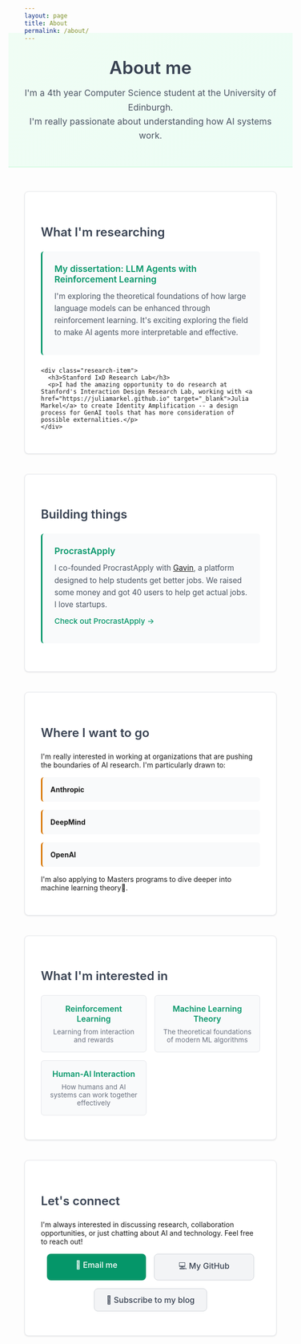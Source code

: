 ```yaml
---
layout: page
title: About
permalink: /about/
---
```


<div class="about-intro">
  <h1>About me</h1>
  <p class="intro-text">
    I'm a 4th year Computer Science student at the University of Edinburgh. <br />
    I'm really passionate about understanding how AI systems work.
  </p>
</div>

<div class="about-content">
  <section class="about-section" id="research">
    <h2>What I'm researching</h2>
    <div class="research-item">
      <h3>My dissertation: LLM Agents with Reinforcement Learning</h3>
      <p>I'm exploring the theoretical foundations of how large language models can be enhanced through reinforcement learning. It's exciting exploring the field to make AI agents more interpretable and effective.</p>
    </div>
    
    <div class="research-item">
      <h3>Stanford IxD Research Lab</h3>
      <p>I had the amazing opportunity to do research at Stanford's Interaction Design Research Lab, working with <a href="https://juliamarkel.github.io" target="_blank">Julia Markel</a> to create Identity Amplification -- a design process for GenAI tools that has more consideration of possible externalities.</p>
    </div>
  </section>

  <section class="about-section">
    <h2>Building things</h2>
    <div class="startup-item">
      <h3>ProcrastApply</h3>
      <p>I co-founded ProcrastApply with <a href="https://www.linkedin.com/in/gavin-goldwasser-115310334/">Gavin</a>, a platform designed to help students get better jobs. We raised some money and got 40 users to help get actual jobs. I love startups.</p>
      <p><a href="https://procrastapply.com" target="_blank" class="external-link">Check out ProcrastApply →</a></p>
    </div>
  </section>

  <section class="about-section">
    <h2>Where I want to go</h2>
    <p>I'm really interested in working at organizations that are pushing the boundaries of AI research. I'm particularly drawn to:</p>
    <ul class="company-list">
      <li><strong>Anthropic</strong></li>
      <li><strong>DeepMind</strong></li>
      <li><strong>OpenAI</strong></li>
    </ul>
    <p>I'm also applying to Masters programs to dive deeper into machine learning theory🤞.</p>
  </section>

  <section class="about-section">
    <h2>What I'm interested in</h2>
    <div class="interests-grid">
      <div class="interest-item">
        <h4>Reinforcement Learning</h4>
        <p>Learning from interaction and rewards</p>
      </div>
      <div class="interest-item">
        <h4>Machine Learning Theory</h4>
        <p>The theoretical foundations of modern ML algorithms</p>
      </div>
      <div class="interest-item">
        <h4>Human-AI Interaction</h4>
        <p>How humans and AI systems can work together effectively</p>
      </div>
    </div>
  </section>

  <section class="about-section">
    <h2>Let's connect</h2>
    <p>I'm always interested in discussing research, collaboration opportunities, or just chatting about AI and technology. Feel free to reach out!</p>
    <div class="contact-links">
      <a href="mailto:s2289391@ed.ac.uk" class="btn btn-primary">📧 Email me</a>
      <a href="https://github.com/eddbr" target="_blank" class="btn btn-secondary">💻 My GitHub</a>
      <a href="/feed.xml" class="btn btn-secondary">📰 Subscribe to my blog</a>
    </div>
  </section>
</div>

<style>
.about-intro {
  background: linear-gradient(135deg, #f0fdf4 0%, #ecfdf5 100%);
  padding: 3rem 2rem;
  text-align: center;
  margin: -2rem -2rem 3rem -2rem;
  border-bottom: 1px solid #bbf7d0;
}

.about-intro h1 {
  font-size: 2.2rem;
  font-weight: 600;
  margin: 0 0 1rem 0;
  color: #374151;
}

.intro-text {
  font-size: 1.1rem;
  line-height: 1.6;
  margin: 0;
  color: #4b5563;
  max-width: 600px;
  margin-left: auto;
  margin-right: auto;
}

.about-content {
  max-width: 800px;
  margin: 0 auto;
}

.about-section {
  margin: 2.5rem 0;
  padding: 2rem;
  background: white;
  border-radius: 8px;
  box-shadow: 0 1px 3px rgba(0,0,0,0.1);
  border: 1px solid #e5e7eb;
  transition: all 0.3s ease;
}

.about-section:hover {
  transform: translateY(-2px);
  box-shadow: 0 4px 12px rgba(0,0,0,0.1);
  border-color: #059669;
}

.about-section h2 {
  color: #374151;
  margin-bottom: 1.5rem;
  font-size: 1.5rem;
  font-weight: 600;
}

.research-item, .startup-item {
  margin: 1.5rem 0;
  padding: 1.5rem;
  background: #f9fafb;
  border-radius: 6px;
  border-left: 3px solid #059669;
  transition: all 0.3s ease;
}

.research-item:hover, .startup-item:hover {
  background: #f0fdf4;
  border-left-color: #047857;
}

.research-item h3, .startup-item h3 {
  color: #059669;
  margin: 0 0 0.75rem 0;
  font-size: 1.1rem;
  font-weight: 600;
}

.research-item p, .startup-item p {
  margin: 0.5rem 0;
  line-height: 1.6;
  color: #4b5563;
  font-size: 0.95rem;
}

.external-link {
  color: #059669;
  text-decoration: none;
  font-weight: 500;
  transition: color 0.3s ease;
}

.external-link:hover {
  color: #047857;
  text-decoration: underline;
}

.company-list {
  list-style: none;
  padding: 0;
}

.company-list li {
  margin: 1rem 0;
  padding: 1rem;
  background: #f9fafb;
  border-radius: 6px;
  border-left: 3px solid #d97706;
  transition: all 0.3s ease;
}

.company-list li:hover {
  background: #fef3c7;
  border-left-color: #b45309;
}

.interests-grid {
  display: grid;
  grid-template-columns: repeat(auto-fit, minmax(180px, 1fr));
  gap: 1rem;
  margin: 1rem 0;
}

.interest-item {
  padding: 1rem;
  background: #f9fafb;
  border-radius: 6px;
  text-align: center;
  border: 1px solid #e5e7eb;
  transition: all 0.3s ease;
}

.interest-item:hover {
  background: #f0fdf4;
  border-color: #059669;
  transform: translateY(-2px);
  box-shadow: 0 2px 8px rgba(0,0,0,0.1);
}

.interest-item h4 {
  color: #059669;
  margin: 0 0 0.5rem 0;
  font-size: 1rem;
  font-weight: 600;
}

.interest-item p {
  margin: 0;
  font-size: 0.85rem;
  color: #6b7280;
}

.contact-links {
  display: flex;
  gap: 1rem;
  flex-wrap: wrap;
  margin: 1rem 0;
  justify-content: center;
}

.btn {
  display: inline-block;
  padding: 0.75rem 1.5rem;
  border-radius: 0.5rem;
  text-decoration: none;
  font-weight: 500;
  font-size: 1rem;
  transition: all 0.3s ease;
  border: none;
  cursor: pointer;
  text-align: center;
  min-width: 150px;
}

.btn-primary {
  background-color: #059669;
  color: white;
}

.btn-primary:hover {
  background-color: #047857;
  transform: translateY(-1px);
  box-shadow: 0 4px 12px rgba(5, 150, 105, 0.3);
}

.btn-secondary {
  background-color: #f3f4f6;
  color: #374151;
  border: 1px solid #d1d5db;
}

.btn-secondary:hover {
  background-color: #e5e7eb;
  transform: translateY(-1px);
  box-shadow: 0 4px 12px rgba(0, 0, 0, 0.1);
}

@media (max-width: 768px) {
  .about-intro h1 {
    font-size: 1.8rem;
  }
  
  .intro-text {
    font-size: 1rem;
  }
  
  .interests-grid {
    grid-template-columns: 1fr;
  }
  
  .contact-links {
    flex-direction: column;
    align-items: center;
  }
  
  .btn {
    width: 100%;
    max-width: 250px;
  }
}
</style>
